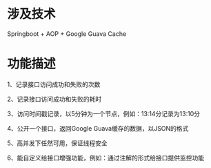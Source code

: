 # 涉及技术
Springboot + AOP + Google Guava Cache


# 功能描述
1、记录接口访问成功和失败的次数

2、记录接口访问成功和失败的耗时

3、访问时间戳记录，以5分钟为一个节点，例如：13:14分记录为13:10分

4、公开一个接口，返回Google Guava缓存的数据，以JSON的格式

5、高并发下任然可用，保证线程安全

6、能自定义给接口增强功能，例如：通过注解的形式给接口提供监控功能
